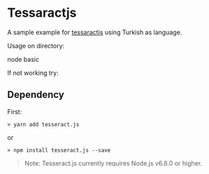 # Tessaractjs
A sample example for [tessaractjs](https://github.com/naptha/tesseract.js) using Turkish as language.

Usage on directory:

node basic

If not working try:


## Dependency
First:
```shell
> yarn add tesseract.js
```
or
```
> npm install tesseract.js --save
```
> Note: Tesseract.js currently requires Node.js v6.8.0 or higher.
